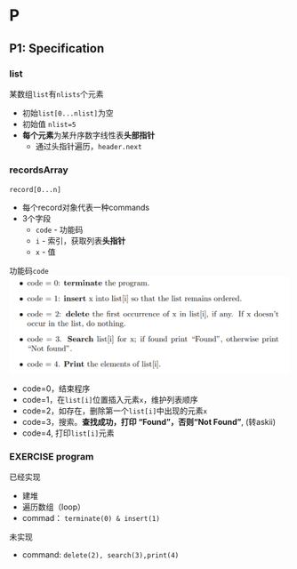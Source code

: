 # P

## P1: Specification

### list

某数组`list`有`nlists`个元素

* 初始`list[0...nlist]`为空
* 初始值 `nlist=5`
* **每个元素**为某升序数字线性表**头部指针**
  * 通过头指针遍历，`header.next`

### recordsArray

`record[0...n]`

* 每个record对象代表一种commands
* 3个字段
  * `code` - 功能码
  * `i` - 索引，获取列表**头指针**
  * `x` - 值

功能码`code`
![](/static/2020-03-27-02-42-15.png)

* code=0，结束程序
* code=1，在`list[i]`位置插入元素`x`，维护列表顺序
* code=2，如存在，删除第一个`list[i]`中出现的元素`x`
* code=3，搜索。**查找成功，打印 “Found”，否则“Not Found”**, (转askii)
* code=4, 打印`list[i]`元素

### EXERCISE program

已经实现

* 建堆
* 遍历数组（loop）
* commad： `terminate(0) & insert(1)`

未实现

* command: `delete(2), search(3),print(4)`